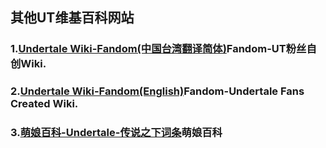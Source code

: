 ## 其他UT维基百科网站
### 1.[Undertale Wiki-Fandom(中国台湾翻译简体)](https://undertale.fandom.com/zh/wiki/Undertale%E7%B6%AD%E5%9F%BA)Fandom-UT粉丝自创Wiki.
### 2.[Undertale Wiki-Fandom(English)](https://undertale.fandom.com/wiki)Fandom-Undertale Fans Created Wiki.
### 3.[萌娘百科-Undertale-传说之下词条](https://zh.moegirl.org.cn/%E4%BC%A0%E8%AF%B4%E4%B9%8B%E4%B8%8B)萌娘百科
